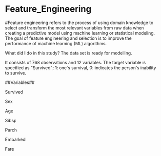# Feature_Engineering

#Feature engineering refers to the process of using domain knowledge to select and transform the most relevant variables from raw data when creating a predictive model using machine learning or statistical modeling. The goal of feature engineering and selection is to improve the performance of machine learning (ML) algorithms.

What did I do in this study?
The data set is ready for modelling.

It consists of 768 observations and 12 variables.
The target variable is specified as "Survived";
1: one's survival,
0: indicates the person's inability to survive.


##Variables##

Survived 

Sex 

Age 

Sibsp 

Parch 

Embarked

Fare 




